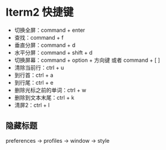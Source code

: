# Iterm2 快捷键

- 切换全屏：command + enter
- 查找：command + f
- 垂直分屏：command + d
- 水平分屏：command + shift + d
- 切换屏幕：command + option + 方向键 或者 command + [ ]
- 清除当前行：ctrl + u
- 到行首：ctrl + a
- 到行尾：ctrl + e
- 删除光标之前的单词：ctrl + w
- 删除到文本末尾：ctrl + k
- 清屏2：ctrl + l

## 隐藏标题

preferences -> profiles -> window -> style